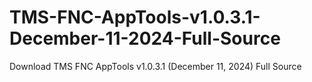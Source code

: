 # TMS-FNC-AppTools-v1.0.3.1-December-11-2024-Full-Source
Download TMS FNC AppTools v1.0.3.1 (December 11, 2024) Full Source
